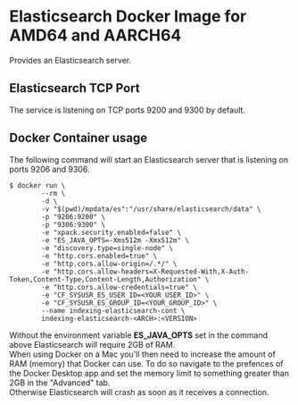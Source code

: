 # Elasticsearch Docker Image for AMD64 and AARCH64

Provides an Elasticsearch server.

## Elasticsearch TCP Port
The service is listening on TCP ports 9200 and 9300 by default.

## Docker Container usage
The following command will start an Elasticsearch server that is listening on ports 9206 and 9306.

```
$ docker run \
		--rm \
		-d \
		-v "$(pwd)/mpdata/es":"/usr/share/elasticsearch/data" \
		-p "9206:9200" \
		-p "9306:9300" \
		-e "xpack.security.enabled=false" \
		-e "ES_JAVA_OPTS=-Xms512m -Xmx512m" \
		-e "discovery.type=single-node" \
		-e "http.cors.enabled=true" \
		-e "http.cors.allow-origin=/.*/" \
		-e "http.cors.allow-headers=X-Requested-With,X-Auth-Token,Content-Type,Content-Length,Authorization" \
		-e "http.cors.allow-credentials=true" \
		-e "CF_SYSUSR_ES_USER_ID=<YOUR_USER_ID>" \
		-e "CF_SYSUSR_ES_GROUP_ID=<YOUR_GROUP_ID>" \
		--name indexing-elasticsearch-cont \
		indexing-elasticsearch-<ARCH>:<VERSION>
```

Without the environment variable **ES_JAVA_OPTS** set in the command above Elasticsearch will require 2GB of RAM.  
When using Docker on a Mac you'll then need to increase the amount of RAM (memory)
that Docker can use. To do so navigate to the prefences of the Docker Desktop app
and set the memory limit to something greater than 2GB in the "Advanced" tab.  
Otherwise Elasticsearch will crash as soon as it receives a connection.
